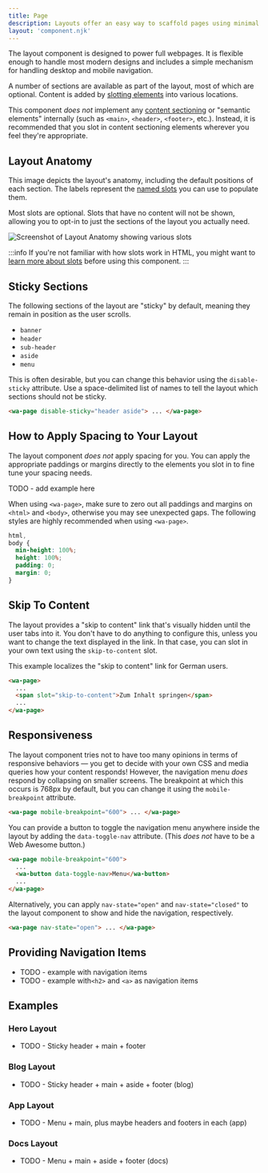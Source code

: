 ```yaml
---
title: Page
description: Layouts offer an easy way to scaffold pages using minimal markup.
layout: 'component.njk'
---
```


The layout component is designed to power full webpages. It is flexible enough to handle most modern designs and includes a simple mechanism for handling desktop and mobile navigation.

A number of sections are available as part of the layout, most of which are optional. Content is added by [slotting elements](/getting-started/usage/#slots) into various locations.

This component _does not_ implement any [content sectioning](https://developer.mozilla.org/en-US/docs/Web/HTML/Element#content_sectioning) or "semantic elements" internally (such as `<main>`, `<header>`, `<footer>`, etc.). Instead, it is recommended that you slot in content sectioning elements wherever you feel they're appropriate.

## Layout Anatomy

This image depicts the layout's anatomy, including the default positions of each section. The labels represent the [named slots](#slots) you can use to populate them.

Most slots are optional. Slots that have no content will not be shown, allowing you to opt-in to just the sections of the layout you actually need.

![Screenshot of Layout Anatomy showing various slots](/assets/images/layout-anatomy.svg)

:::info
If you're not familiar with how slots work in HTML, you might want to [learn more about slots](/getting-started/usage/#slots) before using this component.
:::

## Sticky Sections

The following sections of the layout are "sticky" by default, meaning they remain in position as the user scrolls.

- `banner`
- `header`
- `sub-header`
- `aside`
- `menu`

This is often desirable, but you can change this behavior using the `disable-sticky` attribute. Use a space-delimited list of names to tell the layout which sections should not be sticky.

```html
<wa-page disable-sticky="header aside"> ... </wa-page>
```

## How to Apply Spacing to Your Layout

The layout component _does not_ apply spacing for you. You can apply the appropriate paddings or margins directly to the elements you slot in to fine tune your spacing needs.

TODO - add example here

When using `<wa-page>`, make sure to zero out all paddings and margins on `<html>` and `<body>`, otherwise you may see unexpected gaps. The following styles are highly recommended when using `<wa-page>`.

```css
html,
body {
  min-height: 100%;
  height: 100%;
  padding: 0;
  margin: 0;
}
```

## Skip To Content

The layout provides a "skip to content" link that's visually hidden until the user tabs into it. You don't have to do anything to configure this, unless you want to change the text displayed in the link. In that case, you can slot in your own text using the `skip-to-content` slot.

This example localizes the "skip to content" link for German users.

```html
<wa-page>
  ...
  <span slot="skip-to-content">Zum Inhalt springen</span>
  ...
</wa-page>
```

## Responsiveness

The layout component tries not to have too many opinions in terms of responsive behaviors — you get to decide with your own CSS and media queries how your content responds! However, the navigation menu _does_ respond by collapsing on smaller screens. The breakpoint at which this occurs is 768px by default, but you can change it using the `mobile-breakpoint` attribute.

```html
<wa-page mobile-breakpoint="600"> ... </wa-page>
```

You can provide a button to toggle the navigation menu anywhere inside the layout by adding the `data-toggle-nav` attribute. (This _does not_ have to be a Web Awesome button.)

```html
<wa-page mobile-breakpoint="600">
  ...
  <wa-button data-toggle-nav>Menu</wa-button>
  ...
</wa-page>
```

Alternatively, you can apply `nav-state="open"` and `nav-state="closed"` to the layout component to show and hide the navigation, respectively.

```html
<wa-page nav-state="open"> ... </wa-page>
```

## Providing Navigation Items

- TODO - example with navigation items
- TODO - example with`<h2>` and `<a>` as navigation items

## Examples

### Hero Layout

- TODO - Sticky header + main + footer

### Blog Layout

- TODO - Sticky header + main + aside + footer (blog)

### App Layout

- TODO - Menu + main, plus maybe headers and footers in each (app)

### Docs Layout

- TODO - Menu + main + aside + footer (docs)
